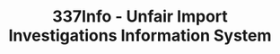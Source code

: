 ---
layout: default
bigquery: https://console.cloud.google.com/bigquery?p=patents-public-data&d=usitc_investigations&page=dataset&project=sheets-management-319211
citation: US International Trade Commission 337Info Unfair Import Investigations Information
  System
contributors: US International Trade Comission
cost: None
description: US International Trade Commission 337Info Unfair Import Investigations
  Information System contains data on investigations done under Section 337. Section
  337 declares the infringement of certain statutory intellectual property rights
  and other forms of unfair competition in import trade to be unlawful practices.
  Most Section 337 investigations involve allegations of patent or registered trademark
  infringement.
documentation: FAQ and tutorial available on the site
last_edit: Mon, 04 Apr 2022 19:10:40 GMT
location: https://pubapps2.usitc.gov/337external/
maintained_by: US International Trade Comission
schema_fields: '[''complainant'', ''publication_number'', ''markmanHearing'', ''cafcAppeals'',
  ''finalIdOnViolationIssue'', ''finalDetViolation'', ''aljAssigned'', ''patentNumber'',
  ''respondent'', ''teoIdIssueDate'', ''issueDateOtherNonFinal'', ''dateComplaintFiled'',
  ''teoReliefGranted'', ''teoProceedingInvolved'', ''currentActiveALJ'', ''finalDetNoViolation'',
  ''dateOfPublicationFrNotice'', ''internalRemand'', ''startDateMarkmanHearing'',
  ''endDateMarkmanHearing'', ''docketNo'', ''gcAttorney'', ''finalIdOnViolationDue'',
  ''actualEndDateEvidHear'', ''htsNumbers'', ''dateCreated'', ''investigationType'',
  ''id'', ''patentNumbers'', ''title'', ''copyrightNumbers'', ''scheduledStartDateEvidHear'',
  ''currentStatus'', ''investigationNo'', ''investigationTermDate'', ''lastUpdated'',
  ''scheduledEndDateEvidHear'', ''invUnfairAct'', ''ouiiParticipation'', ''teoIdDueDate'',
  ''reportingRequirements'', ''actualStartDateEvidHear'', ''ouiiAttorney'', ''trademarkNumbers'',
  ''targetDate'']'
shortname: unfair_import_investigations
tags:
- import
- legal
- trade
timeframe: 2008-2021 (prior to 2008 downloadable as a JSON file)
title: 337Info - Unfair Import Investigations Information System
uuid: 2721f5ec-e599-4890-9265-9706719fc71e
---